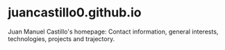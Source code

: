 # juancastillo0.github.io
Juan Manuel Castillo's homepage: Contact information, general interests, technologies, projects and trajectory.
